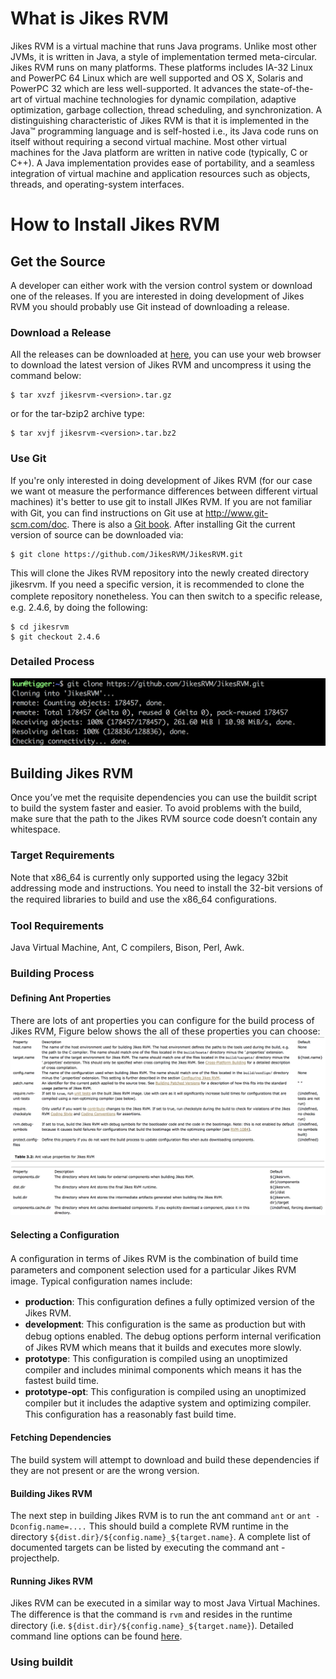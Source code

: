 # What is Jikes RVM
Jikes RVM is a virtual machine that runs Java programs. Unlike most other JVMs, it is written in Java, a style of
implementation termed meta-circular. Jikes RVM runs on many platforms. These platforms includes IA-32 Linux and PowerPC 64
Linux which are well supported and OS X, Solaris and PowerPC 32 which are less well-supported. It advances the state-of-the-
art of virtual machine technologies for dynamic compilation, adaptive optimization, garbage collection, thread scheduling, and 
synchronization. A distinguishing characteristic of Jikes RVM is that it is implemented in the Java™ programming language and 
is self-hosted i.e., its Java code runs on itself without requiring a second virtual machine. Most other virtual machines for 
the Java platform are written in native code (typically, C or C++). A Java implementation provides ease of portability, and a 
seamless integration of virtual machine and application resources such as objects, threads, and operating-system interfaces.

# How to Install Jikes RVM
## Get the Source
A developer can either work with the version control system or download one of the releases. If you are interested in doing 
development of Jikes RVM you should probably use Git instead of downloading a release.

### Download a Release
All the releases can be downloaded at [here](https://sourceforge.net/projects/jikesrvm/files/), you can use your web browser 
to download the latest version of Jikes RVM and uncompress it using the command below:
```
$ tar xvzf jikesrvm-<version>.tar.gz
```
or for the tar-bzip2 archive type:
```
$ tar xvjf jikesrvm-<version>.tar.bz2
```

### Use Git
If you're only interested in doing development of Jikes RVM (for our case we want ot measure the performance differences 
between different virtual machines) it's better to use git to install JIKes RVM.
If you are not familiar with Git, you can ﬁnd instructions on Git use at http://www.git-scm.com/doc. There is also a [Git 
book](https://www.git-scm.com/book/en/v2).
After installing Git the current version of source can be downloaded via:
```
$ git clone https://github.com/JikesRVM/JikesRVM.git
```
This will clone the Jikes RVM repository into the newly created directory jikesrvm.
If you need a speciﬁc version, it is recommended to clone the complete repository nonetheless. You can then switch to a 
speciﬁc release, e.g. 2.4.6, by doing the following:
```
$ cd jikesrvm 
$ git checkout 2.4.6
```

### Detailed Process
<img src="https://github.com/BoyuanFeng/CS263Project/blob/master/Installation_JikesRVM.png">

## Building Jikes RVM
Once you’ve met the requisite dependencies you can use the buildit script to build the system faster and easier. To avoid 
problems with the build, make sure that the path to the Jikes RVM source code doesn’t contain any whitespace.

### Target Requirements
Note that x86_64 is currently only supported using the legacy 32bit addressing mode and instructions. You need to install the 
32-bit versions of the required libraries to build and use the x86_64 conﬁgurations.

### Tool Requirements

Java Virtual Machine, Ant, C compilers, Bison, Perl, Awk.

### Building Process

#### Deﬁning Ant Properties
There are lots of ant properties you can configure for the build process of Jikes RVM, Figure below shows the all of these 
properties you can choose:
<img src="https://github.com/BoyuanFeng/CS263Project/blob/master/Ant_Properties.png">

#### Selecting a Conﬁguration
A conﬁguration in terms of Jikes RVM is the combination of build time parameters and component selection used for a particular Jikes RVM image. Typical conﬁguration names include:

* **production**: This conﬁguration deﬁnes a fully optimized version of the Jikes RVM.
* **development**: This conﬁguration is the same as production but with debug options enabled. The debug options perform 
internal veriﬁcation of Jikes RVM which means that it builds and executes more slowly.
* **prototype**: This conﬁguration is compiled using an unoptimized compiler and includes minimal components which means it 
has the fastest build time.
* **prototype-opt**: This conﬁguration is compiled using an unoptimized compiler but it includes the adaptive system and optimizing compiler. This conﬁguration has a reasonably fast build time.

#### Fetching Dependencies
The build system will attempt to download and build these dependencies if they are not present or are the wrong version.

#### Building Jikes RVM
The next step in building Jikes RVM is to run the ant command ```ant``` or ```ant -Dconfig.name=....``` This should build a complete RVM runtime in the directory ```${dist.dir}/${config.name}_${target.name}```. A complete list of documented targets can be listed by executing the command ant -projecthelp.

#### Running Jikes RVM
Jikes RVM can be executed in a similar way to most Java Virtual Machines. The diﬀerence is that the command is ```rvm``` and resides in the runtime directory (i.e. ```${dist.dir}/${config.name}_${target.name}```). Detailed command line options can be found [here](http://www.jikesrvm.org/UserGuide/RunningJikesRVM/index.html#x11-1010009).

### Using buildit





